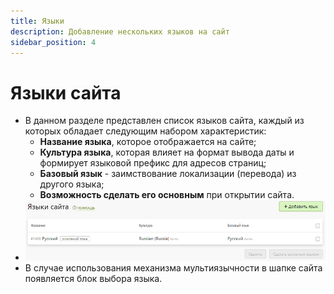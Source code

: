 ```yaml
---
title: Языки
description: Добавление нескольких языков на сайт
sidebar_position: 4
---
```


# Языки сайта
* В данном разделе представлен список языков сайта, каждый из которых обладает следующим набором характеристик:
    + __Название языка__, которое отображается на сайте;
    + __Культура языка__, которая влияет на формат вывода даты и формирует языковой префикс для адресов страниц;
    + __Базовый язык__ - заимствование локализации (перевода) из другого языка;
    + __Возможность сделать его основным__ при открытии сайта.
* ![](../_media/cms/languages.png)
* В случае использования механизма мультиязычности в шапке сайта появляется блок выбора языка.